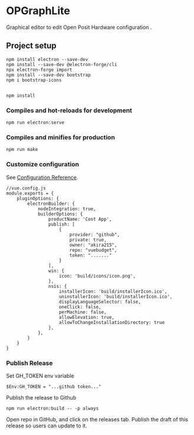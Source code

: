 # OPGraphLite

Graphical editor to edit Open Posit Hardware configuration .

## Project setup
```
npm install electron --save-dev
npm install --save-dev @electron-forge/cli
npx electron-forge import
npm install --save-dev bootstrap
npm i bootstrap-icons


npm install
```

### Compiles and hot-reloads for development
```
npm run electron:serve
```

### Compiles and minifies for production
```
npm run make
```

### Customize configuration
See [Configuration Reference](https://cli.vuejs.org/config/).
```
//vue.config.js
module.exports = {
	pluginOptions: {
		electronBuilder: {
			nodeIntegration: true,
			builderOptions: {
				productName: 'Cost App',
				publish: [
					{
						provider: "github",
						private: true,
						owner: "akira215",
						repo: "vuebudget",
						token: "......."
					}
				],
				win: {
					icon: 'build/icons/icon.png',
				},
				nsis: {
					installerIcon: 'build/installerIcon.ico',
					uninstallerIcon: 'build/installerIcon.ico',
					displayLanguageSelector: false,
					oneClick: false,
					perMachine: false,
					allowElevation: true,
					allowToChangeInstallationDirectory: true
				},
			},
		}
	}
}
```

### Publish Release 
Set GH_TOKEN env variable
```
$Env:GH_TOKEN = "...github token..."
```
Publish the release to Github
```
npm run electron:build -- -p always
```

Open repo in GitHub, and click on the releases tab. Publish the draft of this release so users can update to it.

